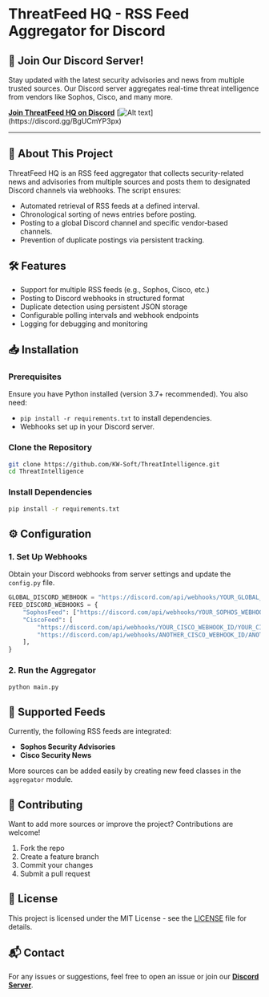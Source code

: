 # ThreatFeed HQ - RSS Feed Aggregator for Discord

## 🚀 Join Our Discord Server!

Stay updated with the latest security advisories and news from multiple trusted sources. Our Discord server aggregates real-time threat intelligence from vendors like Sophos, Cisco, and many more.

[**Join ThreatFeed HQ on Discord**](https://discord.gg/BgUCmYP3px)
[![Alt text]([https://example.com/path/to/image.png](https://discord.com/api/guilds/1337808478613278742/widget.png?style=banner4))](https://discord.gg/BgUCmYP3px)


---

## 📌 About This Project

ThreatFeed HQ is an RSS feed aggregator that collects security-related news and advisories from multiple sources and posts them to designated Discord channels via webhooks. The script ensures:

- Automated retrieval of RSS feeds at a defined interval.
- Chronological sorting of news entries before posting.
- Posting to a global Discord channel and specific vendor-based channels.
- Prevention of duplicate postings via persistent tracking.

## 🛠️ Features

- Support for multiple RSS feeds (e.g., Sophos, Cisco, etc.)
- Posting to Discord webhooks in structured format
- Duplicate detection using persistent JSON storage
- Configurable polling intervals and webhook endpoints
- Logging for debugging and monitoring

## 📥 Installation

### Prerequisites

Ensure you have Python installed (version 3.7+ recommended). You also need:

- `pip install -r requirements.txt` to install dependencies.
- Webhooks set up in your Discord server.

### Clone the Repository

```sh
git clone https://github.com/KW-Soft/ThreatIntelligence.git
cd ThreatIntelligence
```

### Install Dependencies

```sh
pip install -r requirements.txt
```

## ⚙️ Configuration

### 1. Set Up Webhooks

Obtain your Discord webhooks from server settings and update the `config.py` file.

```python
GLOBAL_DISCORD_WEBHOOK = "https://discord.com/api/webhooks/YOUR_GLOBAL_WEBHOOK_ID/YOUR_GLOBAL_WEBHOOK_TOKEN"
FEED_DISCORD_WEBHOOKS = {
    "SophosFeed": ["https://discord.com/api/webhooks/YOUR_SOPHOS_WEBHOOK_ID/YOUR_SOPHOS_WEBHOOK_TOKEN"],
    "CiscoFeed": [
        "https://discord.com/api/webhooks/YOUR_CISCO_WEBHOOK_ID/YOUR_CISCO_WEBHOOK_TOKEN",
        "https://discord.com/api/webhooks/ANOTHER_CISCO_WEBHOOK_ID/ANOTHER_CISCO_WEBHOOK_TOKEN"
    ],
}
```

### 2. Run the Aggregator

```sh
python main.py
```

## 📌 Supported Feeds

Currently, the following RSS feeds are integrated:

- **Sophos Security Advisories**
- **Cisco Security News**

More sources can be added easily by creating new feed classes in the `aggregator` module.

## 🤝 Contributing

Want to add more sources or improve the project? Contributions are welcome!

1. Fork the repo
2. Create a feature branch
3. Commit your changes
4. Submit a pull request

## 📝 License

This project is licensed under the MIT License - see the [LICENSE](LICENSE) file for details.

## 📬 Contact

For any issues or suggestions, feel free to open an issue or join our [**Discord Server**](https://discord.gg/BgUCmYP3px).

